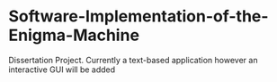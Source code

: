 # Software-Implementation-of-the-Enigma-Machine
Dissertation Project. Currently a text-based application however an interactive GUI will be added
